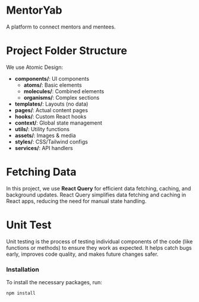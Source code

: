 # MentorYab
A platform to connect mentors and mentees.


# Project Folder Structure

We use Atomic Design:

- **components/**: UI components
  - **atoms/**: Basic elements
  - **molecules/**: Combined elements
  - **organisms/**: Complex sections
- **templates/**: Layouts (no data)
- **pages/**: Actual content pages
- **hooks/**: Custom React hooks
- **context/**: Global state management
- **utils/**: Utility functions
- **assets/**: Images & media
- **styles/**: CSS/Tailwind configs
- **services/**: API handlers

# Fetching Data

In this project, we use **React Query** for efficient data fetching, caching, and background updates.
React Query simplifies data fetching and caching in React apps, reducing the need for manual state handling.


# Unit Test

Unit testing is the process of testing individual components of the code (like functions or methods) to ensure they work as expected. It helps catch bugs early, improves code quality, and makes future changes safer.





### Installation

To install the necessary packages, run:

```bash
npm install
